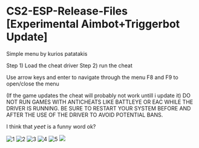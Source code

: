 # CS2-ESP-Release-Files [Experimental Aimbot+Triggerbot Update]
Simple menu by kurios patatakis

Step 1) Load the cheat driver
Step 2) run the cheat

Use arrow keys and enter to navigate through the menu
F8 and F9 to open/close the menu

(If the game updates the cheat will probably not work untill i update it)
DO NOT RUN GAMES WITH ANTICHEATS LIKE BATTLEYE OR EAC WHILE THE DRIVER IS RUNNING.
BE SURE TO RESTART YOUR SYSTEM BEFORE AND AFTER THE USE OF THE DRIVER TO AVOID POTENTIAL BANS.

I think that 𝘺𝘦𝘦𝘵 is a funny word ok?


![1](https://github.com/KuriosPatatakis/CS2-ESP-Release-Files/assets/148652818/9e146082-c1d2-4df3-b2e4-1038588aa229)
![2](https://github.com/KuriosPatatakis/CS2-ESP-Release-Files/assets/148652818/9a0e5fb2-5aed-4018-8ba4-64dcffd38184)
![3](https://github.com/KuriosPatatakis/CS2-ESP-Release-Files/assets/148652818/afa1512a-3879-4519-a163-2f6919610165)
![4](https://github.com/KuriosPatatakis/CS2-ESP-Release-Files/assets/148652818/adfe7448-d5c9-4a83-b76e-c6948b93a146)
![5](https://github.com/KuriosPatatakis/CS2-ESP-Release-Files/assets/148652818/23feb4de-2174-44e5-a06e-499712e8f946)
<img src="https://t.bkit.co/w_6574b9360937a.gif" />
